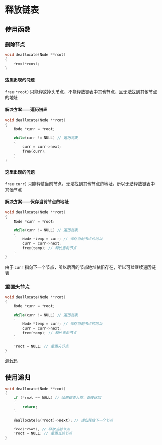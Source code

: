# 释放链表

## 使用函数

### 删除节点

```c
void deallocate(Node **root)
{
    free(*root);
}
```

#### 这里出现的问题

`free(*root)` 只能释放掉头节点，不能释放链表中其他节点，且无法找到其他节点的地址

#### 解决方案——遍历链表
```c
void deallocate(Node **root)
{
    Node *curr = *root;

    while(curr != NULL) // 遍历链表
    {
        curr = curr->next;
        free(curr);
    }
}
```

#### 这里出现的问题

`free(curr)` 只能释放当前节点，无法找到其他节点的地址，所以无法释放链表中其他节点

#### 解决方案——保存当前节点的地址
```c
void deallocate(Node **root)
{
    Node *curr = *root;

    while(curr != NULL) // 遍历链表
    {
        Node *temp = curr; // 保存当前节点的地址
        curr = curr->next;
        free(temp); // 释放当前节点
    }
}
```

由于 `curr` 指向下一个节点，所以后面的节点地址依旧存在，所以可以继续遍历链表

### 重置头节点

```c
void deallocate(Node **root)
{
    Node *curr = *root;

    while(curr != NULL) // 遍历链表
    {
        Node *temp = curr; // 保存当前节点的地址
        curr = curr->next;
        free(temp); // 释放当前节点
    }

    *root = NULL; // 重置头节点
}
```

[源代码](释放链表.c#L9)

## 使用递归

```c
void deallocate(Node **root)
{
    if (*root == NULL) // 如果链表为空，直接返回
    {
        return;
    }
    
    deallocate(&(*root)->next); // 递归释放下一个节点

    free(*root); // 释放当前节点
    *root = NULL; // 重置当前节点
}
```